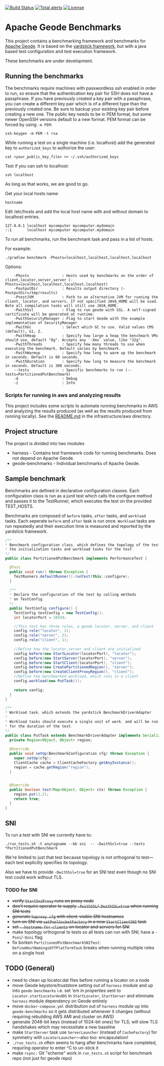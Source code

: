 [![Build Status](https://travis-ci.org/apache/geode-benchmarks.svg?branch=develop)](https://travis-ci.org/apache/geode-benchmarks)
[![Total alerts](https://img.shields.io/lgtm/alerts/g/apache/geode-benchmarks.svg?logo=lgtm&logoWidth=18)](https://lgtm.com/projects/g/apache/geode-benchmarks/alerts/)
[![License](https://img.shields.io/badge/License-Apache%202.0-blue.svg)](https://www.apache.org/licenses/LICENSE-2.0)


# Apache Geode Benchmarks

This project contains a benchmarking framework and benchmarks for 
[Apache Geode](https://geode.apache.org/). It is based on the 
[yardstick framework](https://github.com/gridgain/yardstick), but with a java based
test configuration and test execution framework.

These benchmarks are under development.

## Running the benchmarks
The benchmarks require machines with passwordless ssh enabled in order to run, so ensure that the authentication key pair for SSH does not have a passphrase. If you have previously created a key pair with a passphrase, you can create a different key pair which
is of a different type than the previously created one. Be sure to backup your existing key pair before creating a new one. The public key needs to be in PEM format, but some newer OpenSSH
versions default to a new format. PEM format can be forced by using `-m PEM`:
```
ssh-keygen -m PEM -t rsa
```
While runinng a test on a single machine (i.e. localhost) add the generated key to `authorized_keys` to authorize the user:
```
cat <your_public_key_file> >> ~/.ssh/authorized_keys
```
Test if you can ssh to localhost:
```
ssh localhost
```
As long as that works, we are good to go.

Get your local hosts name:
```
hostname
```
Edit /etc/hosts and add the local host name with and without domain to localhost entries.
```
127.0.0.1 localhost mycomputer mycomputer.mydomain
::1       localhost mycomputer mycomputer.mydomain
```
 
To run all benchmarks, run the benchmark task and pass in a list of hosts.

For example:
```
./gradlew benchmark -Phosts=localhost,localhost,localhost,localhost
```

Options:
```
    -Phosts               : Hosts used by benchmarks on the order of client,locator,server,server (-Phosts=localhost,localhost,localhost,localhost)
    -PoutputDir           : Results output directory (-PoutputDir=/tmp/results)
    -PtestJVM             : Path to an alternative JVM for running the client, locator, and servers. If not specified JAVA_HOME will be used. Note all compilation tasks will still use JAVA_HOME.
    -PwithSsl             : Flag to run geode with SSL. A self-signed certificate will be generated at runtime.
    -PwithSecurityManager : Flag to start Geode with the example implementation of SecurityManager
    -PwithGc              : Select which GC to use. Valid values CMS (default), G1, Z.
    -PwithHeap            : Specify how large a heap the benchmark VMs should use, default "8g". Accepts any `-Xmx` value, like "32g".
    -PwithThreads         : Specify how many threads to use when executing the benchmark. Default varies by benchmark.
    -PwithWarmup          : Specify how long to warm up the benchmark in seconds. Default is 60 seconds.
    -PwithDuration        : Specify how long to measure the benchmark in seconds. Default is 300 seconds.
    --tests               : Specific benchmarks to run (--tests=PartitionedPutBenchmark)
    -d                    : Debug
    -i                    : Info
```    
### Scripts for running in aws and analyzing results

This project includes some scripts to automate running benchmarks in AWS and analyzing the results produced (as well as the results produced from running locally). See the 
[README.md](infrastructure/scripts/aws/README.md) in the infrastructure/aws directory.

## Project structure

The project is divided into two modules
* harness - Contains test framework code for running benchmarks. Does not depend on Apache Geode.
* geode-benchmarks - Individual benchmarks of Apache Geode.

## Sample benchmark

Benchmarks are defined in declarative configuration classes. Each configuration class is run as 
a junit test which calls the configure method and passes it to the TestRunner, which executes
the test on the provided TEST_HOSTS.

Benchmarks are composed of `before` tasks, `after` tasks, and `workload` tasks. Each seperate `before` and `after`
task is run once. `Workload` tasks are run repeatedly and their execution time is measured and
reported by the yardstick framework. 

```java
/**
* Benchmark configuration class, which defines the topology of the test and
* the initialization tasks and workload tasks for the test.
*/
public class PartitionedPutBenchmark implements PerformanceTest {

  @Test
  public void run() throws Exception {
    TestRunners.defaultRunner().runTest(this::configure);
  }
  
  /**
  * Declare the configuration of the test by calling methods
  * on TestConfig.
  */
  public TestConfig configure() {
    TestConfig testConfig = new TestConfig();
    int locatorPort = 10334;

    //This test has three roles, a geode locator, server, and client
    config.role("locator", 1);
    config.role("server", 2);
    config.role("client", 1);
    
    //Define how the locator,server and client are initialized
    config.before(new StartLocator(locatorPort), "locator");
    config.before(new StartServer(locatorPort), "server");
    config.before(new StartClient(locatorPort), "client");
    config.before(new CreatePartitionedRegion(), "server");
    config.before(new CreateClientProxyRegion(), "client");
    //Define the benchmarked workload, which runs in a client
    config.workload(new PutTask());
    
    return config;
  }
}
```

```java
/**
* Workload task, which extends the yardstick BenchmarkDriverAdapter
* 
* Workload tasks should execute a single unit of work, and will be run repeatedly
* for the duration of the test.
*/
public class PutTask extends BenchmarkDriverAdapter implements Serializable {
  private Region<Object, Object> region;
  
  @Override
  public void setUp(BenchmarkConfiguration cfg) throws Exception {
    super.setUp(cfg);
    ClientCache cache = ClientCacheFactory.getAnyInstance();
    region = cache.getRegion("region");
  }

  
  @Override
  public boolean test(Map<Object, Object> ctx) throws Exception {
    region.put(1,2);
    return true;
  }
}
```

## SNI

To run a test with SNI we currently have to:

`./run_tests.sh -t anytagname --bb sni  -- -DwithSsl=true --tests *PartitionedPutBenchmark`

We're limited to just that test because topology is not orthogonal to test&mdash;each test explicitly specifies its topology.

Also we have to provide `-DwithSsl=true` for an SNI test even though no SNI test could work without TLS.

### TODO for SNI
* ~~verify `StartSniProxy` runs on proxy node~~
* ~~don't require operator to supply `-PwithSSL`/`-DwithSSL=true` when running SNI tests~~
* ~~generate `haproxy.cfg` with client-visible SNI hostnames~~
* ~~turn on SNI via `setPoolSocketFactory` in a new `StartClientSNI` task~~
* ~~set `--hostname-for-clients` on locator and servers for SNI~~ 
* make topology orthogonal to tests so all tests can run with SNI; have a `-Psni`/`-Dsni` flag
* fix borken `PartitionedPutBenchmarkSNITest`: `DefineHostNamingsOffPlatformTask` breaks when running multiple roles on a single host

## TODO (General)
* need to clean up locator.dat files before running a locator on a node
* move Geode keystore/truststore setting out of `harness` module and up into `geode-benchmarks` i.e. set 'em in properties sent to `Locator.startLocatorAndDS` in `StartLocator`, `StartServer` and eliminate `harness` module dependency on Geode entirely
* move `docker-compose.yml` distribution out of `harness` module up into `geode-benchmarks` so it gets distributed whenever it changes (without requiring rebuilding AWS AMI and cluster on AWS) 
* generate 2048-bit keys (instead of 1024-bit ones) for TLS; will slow TLS handshakes which may necessitate a new baseline
* make `StartServer` task use `ServerLauncher` (instead of `CacheFactory`) for symmetry with `LocatorLauncher`&mdash;also too: encapsulation!
* `./run_tests.sh` often seems to hang after benchmarks have completed, requiring operator to enter ^C to un-stick it
* make `rsync:` Git "scheme" work in `run_tests.sh` script for benchmark repo (not just for geode repo)
